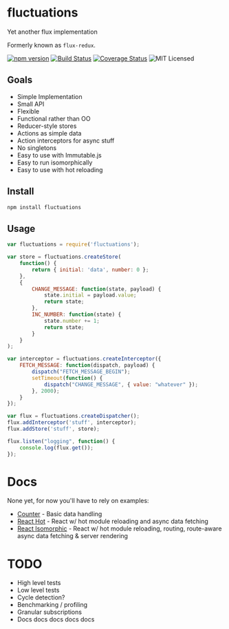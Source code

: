 # fluctuations

Yet another flux implementation

Formerly known as `flux-redux`.

[![npm version](https://img.shields.io/npm/v/fluctuations.svg)](https://www.npmjs.com/package/fluctuations) [![Build Status](https://img.shields.io/travis/glenjamin/fluctuations/master.svg)](https://travis-ci.org/glenjamin/fluctuations) [![Coverage Status](https://coveralls.io/repos/glenjamin/fluctuations/badge.svg?branch=master)](https://coveralls.io/r/glenjamin/fluctuations?branch=master) ![MIT Licensed](https://img.shields.io/npm/l/fluctuations.svg)

## Goals

 * Simple Implementation
 * Small API
 * Flexible
 * Functional rather than OO
 * Reducer-style stores
 * Actions as simple data
 * Action interceptors for async stuff
 * No singletons
 * Easy to use with Immutable.js
 * Easy to run isomorphically
 * Easy to use with hot reloading

## Install

```sh
npm install fluctuations
```

## Usage

```js
var fluctuations = require('fluctuations');

var store = fluctuations.createStore(
    function() {
        return { initial: 'data', number: 0 };
    },
    {
        CHANGE_MESSAGE: function(state, payload) {
            state.initial = payload.value;
            return state;
        },
        INC_NUMBER: function(state) {
            state.number += 1;
            return state;
        }
    }
);

var interceptor = fluctuations.createInterceptor({
    FETCH_MESSAGE: function(dispatch, payload) {
        dispatch("FETCH_MESSAGE_BEGIN");
        setTimeout(function() {
            dispatch("CHANGE_MESSAGE", { value: "whatever" });
        }, 2000);
    }
});

var flux = fluctuations.createDispatcher();
flux.addInterceptor('stuff', interceptor);
flux.addStore('stuff', store);

flux.listen("logging", function() {
    console.log(flux.get());
});
```

# Docs

None yet, for now you'll have to rely on examples:

* [Counter](examples/counter/) - Basic data handling
* [React Hot](examples/react-hot/) - React w/ hot module reloading and async data fetching
* [React Isomorphic](examples/react-iso) - React w/ hot module reloading, routing, route-aware async data fetching & server rendering

# TODO

* High level tests
* Low level tests
* Cycle detection?
* Benchmarking / profiling
* Granular subscriptions
* Docs docs docs docs docs

